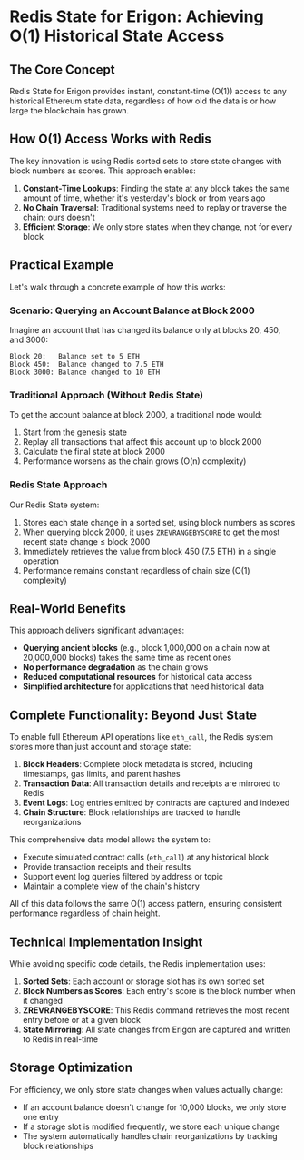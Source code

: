 # Redis State for Erigon: Achieving O(1) Historical State Access

## The Core Concept

Redis State for Erigon provides instant, constant-time (O(1)) access to any historical Ethereum state data, regardless of how old the data is or how large the blockchain has grown.

## How O(1) Access Works with Redis

The key innovation is using Redis sorted sets to store state changes with block numbers as scores. This approach enables:

1. **Constant-Time Lookups**: Finding the state at any block takes the same amount of time, whether it's yesterday's block or from years ago
2. **No Chain Traversal**: Traditional systems need to replay or traverse the chain; ours doesn't
3. **Efficient Storage**: We only store states when they change, not for every block

## Practical Example

Let's walk through a concrete example of how this works:

### Scenario: Querying an Account Balance at Block 2000

Imagine an account that has changed its balance only at blocks 20, 450, and 3000:

```
Block 20:   Balance set to 5 ETH
Block 450:  Balance changed to 7.5 ETH
Block 3000: Balance changed to 10 ETH
```

### Traditional Approach (Without Redis State)

To get the account balance at block 2000, a traditional node would:

1. Start from the genesis state
2. Replay all transactions that affect this account up to block 2000
3. Calculate the final state at block 2000
4. Performance worsens as the chain grows (O(n) complexity)

### Redis State Approach

Our Redis State system:

1. Stores each state change in a sorted set, using block numbers as scores
2. When querying block 2000, it uses `ZREVRANGEBYSCORE` to get the most recent state change ≤ block 2000
3. Immediately retrieves the value from block 450 (7.5 ETH) in a single operation
4. Performance remains constant regardless of chain size (O(1) complexity)

## Real-World Benefits

This approach delivers significant advantages:

- **Querying ancient blocks** (e.g., block 1,000,000 on a chain now at 20,000,000 blocks) takes the same time as recent ones
- **No performance degradation** as the chain grows
- **Reduced computational resources** for historical data access
- **Simplified architecture** for applications that need historical data

## Complete Functionality: Beyond Just State

To enable full Ethereum API operations like `eth_call`, the Redis system stores more than just account and storage state:

1. **Block Headers**: Complete block metadata is stored, including timestamps, gas limits, and parent hashes
2. **Transaction Data**: All transaction details and receipts are mirrored to Redis
3. **Event Logs**: Log entries emitted by contracts are captured and indexed
4. **Chain Structure**: Block relationships are tracked to handle reorganizations

This comprehensive data model allows the system to:

- Execute simulated contract calls (`eth_call`) at any historical block
- Provide transaction receipts and their results
- Support event log queries filtered by address or topic
- Maintain a complete view of the chain's history

All of this data follows the same O(1) access pattern, ensuring consistent performance regardless of chain height.

## Technical Implementation Insight

While avoiding specific code details, the Redis implementation uses:

1. **Sorted Sets**: Each account or storage slot has its own sorted set
2. **Block Numbers as Scores**: Each entry's score is the block number when it changed
3. **ZREVRANGEBYSCORE**: This Redis command retrieves the most recent entry before or at a given block
4. **State Mirroring**: All state changes from Erigon are captured and written to Redis in real-time

## Storage Optimization

For efficiency, we only store state changes when values actually change:

- If an account balance doesn't change for 10,000 blocks, we only store one entry
- If a storage slot is modified frequently, we store each unique change
- The system automatically handles chain reorganizations by tracking block relationships
